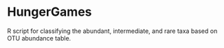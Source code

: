 # HungerGames
R script for classifying the abundant, intermediate, and rare taxa based on OTU abundance table.

